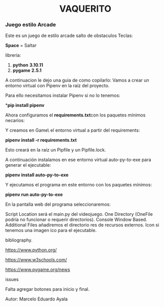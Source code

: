 
<h1 align="center"> VAQUERITO </h1>

### Juego estilo Arcade
Este es un juego de estilo arcade salto de obstaculos
Teclas:

**Space** = Saltar

libreria: 

1. **python**                    **3.10.11**
2. **pygame**                    **2.5.1**

A continuacion le dejo una guia de como copilarlo:
Vamos a crear un entorno virtual con Pipenv en la raíz del proyecto.

Para ello necesitamos instalar Pipenv si no lo tenemos:

***pip install pipenv**

Ahora configuramos el **requirements.txt**con los paquetes mínimos necarios:

Y creamos en Game\ el entorno virtual a partir del requirements:

**pipenv install -r requirements.txt**

Esto creará en la raíz un Pipfile y un Pipfile.lock.

A continuación instalamos en ese entorno virtual auto-py-to-exe para generar el ejecutable:

**pipenv install auto-py-to-exe**

Y ejecutamos el programa en este entorno con los paquetes mínimos:

**pipenv run auto-py-to-exe**

En la pantalla web del programa seleccionaremos:

Script Location será el main.py del videojuego.
One Directory (OneFile podría no funcionar o requerir directorios).
Console Window Based.
Additional Files añadiremos el directorio res de recursos externos.
Icon si tenemos una imagen ico para el ejecutable.


bibliography.

https://www.python.org/

https://www.w3schools.com/

https://www.pygame.org/news


issues

Falta agregar botones para inicio y final. 




Autor: Marcelo Eduardo Ayala




